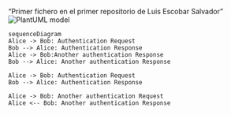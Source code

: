 “Primer fichero en el primer repositorio de Luis Escobar Salvador”
![PlantUML model](http://www.plantuml.com/plantuml/png/RLB1JiCm33tFNs7j19DM0SUTjXLn1ePszrflAygI4IS8gUBVSPjED0EfX_hv-RrdAqi9v4Cy6QWCYU2MRI3Pi3JEjh2o_4N-MHbDJJUti3Rk8_8O-GOOJmwD5fwQT_AFB3KhQSE6gqeLTTAp_YYMf7Mevjfv1LvY4pBWpGKofGewow9roTxtX92ChGkClZaS0xfzPhzO_Dh3f8naQuV2k5SKsM3TDL2_S-8ZJBIhoSXKqP15umGzsOCJPVNLvv2B1VGFEsyOhPwQhzr82zMG6JPnr_ZH1gjpr9299jdnUkZ2RA4F24UIG4eQE6NiLhnujK19JIzwIXSTQafAkMVfTluVU4kcBzUaQrUSCetV0Bhv7ATtHM6dsOaHichMiUuxLduCo2gS5KLYvGjVirGiN_QFMQVoSAM2YvImVpUmr55zrZy0)

```mermaid
sequenceDiagram
Alice -> Bob: Authentication Request
Bob --> Alice: Authentication Response
Alice -> Bob:Another authentication Response
Bob --> Alice: Another authentication Response
```

```plantuml
Alice -> Bob: Authentication Request
Bob --> Alice: Authentication Response
   
Alice -> Bob: Another authentication Request
Alice <-- Bob: Another authentication Response
```
